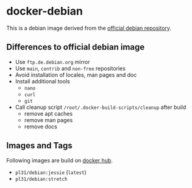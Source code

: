 docker-debian
=============

This is a debian image derived from the [official debian repository](https://hub.docker.com/_/debian/).

Differences to official debian image
------------------------------------

- Use `ftp.de.debian.org` mirror
- Use `main`, `contrib` and `non-free` repositories
- Avoid installation of locales, man pages and doc
- Install additional tools 
  * `nano`
  * `curl`
  * `git`
- Call cleanup script `/root/.docker-build-scripts/cleanup` after build
  * remove apt caches
  * remove man pages
  * remove docs

Images and Tags
---------------

Following images are build on [docker hub](https://hub.docker.com/r/pl31/debian/tags/).

- `pl31/debian:jessie` (`latest`)
- `pl31/debian:stretch`
